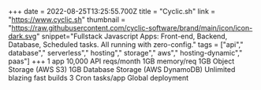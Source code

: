 +++
date = 2022-08-25T13:25:55.700Z
title = "Cyclic.sh"
link = "https://www.cyclic.sh"
thumbnail = "https://raw.githubusercontent.com/cyclic-software/brand/main/icon/icon-dark.svg"
snippet="Fullstack Javascript Apps: Front-end, Backend, Database, Scheduled tasks. All running with zero-config."
tags = ["api"," database"," serverless"," hosting"," storage"," aws"," hosting-dynamic"," paas"]
+++
1 app
10,000 API reqs/month
1GB memory/req
1GB Object Storage (AWS S3)
1GB Database Storage (AWS DynamoDB)
Unlimited blazing fast builds
3 Cron tasks/app
Global deployment
